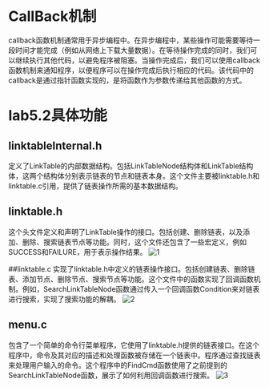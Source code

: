 # CallBack机制
  callback函数机制通常用于异步编程中。在异步编程中，某些操作可能需要等待一段时间才能完成（例如从网络上下载大量数据）。在等待操作完成的同时，我们可以继续执行其他代码，以避免程序被阻塞。当操作完成后，我们可以使用callback函数机制来通知程序，以便程序可以在操作完成后执行相应的代码。该代码中的callback是通过指针函数实现的，是将函数作为参数传递给其他函数的方式。
# lab5.2具体功能
## linktableInternal.h
  定义了LinkTable的内部数据结构。包括LinkTableNode结构体和LinkTable结构体，这两个结构体分别表示链表的节点和链表本身。这个文件主要被linktable.h和linktable.c引用，提供了链表操作所需的基本数据结构。
  
## linktable.h
这个头文件定义和声明了LinkTable操作的接口。包括创建、删除链表，以及添加、删除、搜索链表节点等功能。同时，这个文件还包含了一些宏定义，例如SUCCESS和FAILURE，用于表示操作结果。
![1](https://user-images.githubusercontent.com/66406371/229354302-da74b5ee-8ec2-45f0-b5ea-3258bbf66206.png)


##linktable.c
  实现了linktable.h中定义的链表操作接口。包括创建链表、删除链表、添加节点、删除节点、搜索节点等功能。这个文件中的函数实现了回调函数机制。例如，SearchLinkTableNode函数通过传入一个回调函数Condition来对链表进行搜索，实现了搜索功能的解耦。
  ![2](https://user-images.githubusercontent.com/66406371/229354308-62965962-f78a-4aff-909b-da470ed3c9e1.png)

## menu.c
  包含了一个简单的命令行菜单程序，它使用了linktable.h提供的链表接口。在这个程序中，命令及其对应的描述和处理函数被存储在一个链表中。程序通过查找链表来处理用户输入的命令。这个程序中的FindCmd函数使用了之前提到的SearchLinkTableNode函数，展示了如何利用回调函数进行搜索。
![3](https://user-images.githubusercontent.com/66406371/229354313-2c7d38b2-43c9-44ac-a810-fb186cbbbb9f.png)
